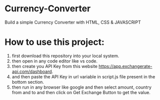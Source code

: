 # Currency-Converter
Build a simple Currency Converter with HTML, CSS &amp; JAVASCRIPT

# How to use this project:
1. first download this repository into your local system.
2. then open in any code editor like vs code.
3. then create you API Key from this website https://app.exchangerate-api.com/dashboard.
4. and then paste the API Key in url variable in script.js file present in the bottom section.
5. then run in any browser like google and then select amount, country from and to and then click on Get Exchange Button to get the value.
